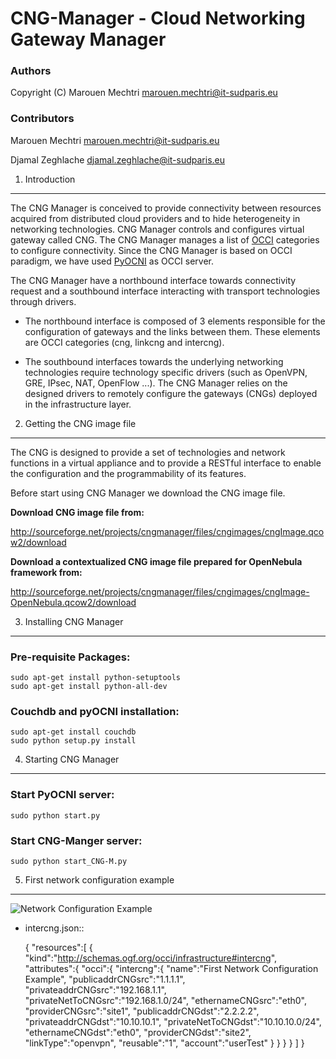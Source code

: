 CNG-Manager - Cloud Networking Gateway Manager
==============================================

### Authors

Copyright (C) Marouen Mechtri <marouen.mechtri@it-sudparis.eu>

### Contributors

Marouen Mechtri <marouen.mechtri@it-sudparis.eu>

Djamal Zeghlache <djamal.zeghlache@it-sudparis.eu>

1. Introduction
---------------

The CNG Manager is conceived to provide connectivity between resources acquired from distributed cloud providers
and to hide heterogeneity in networking technologies. CNG Manager controls and configures virtual gateway called CNG.
The CNG Manager manages a list of [OCCI](http://occi-wg.org/) categories to configure connectivity. Since the CNG Manager is based on OCCI 
paradigm, we have used [PyOCNI](https://github.com/jordan-developer/pyOCNI) as OCCI server.

The CNG Manager have a northbound interface towards connectivity request and a southbound interface
interacting with transport technologies through drivers.

* The northbound interface is composed of 3 elements responsible for the configuration of
gateways and the links between them. These elements are OCCI categories (cng, linkcng and intercng).


* The southbound interfaces towards the underlying networking technologies require technology specific drivers (such as
OpenVPN, GRE, IPsec, NAT, OpenFlow ...). The CNG Manager relies on the designed drivers to remotely configure
the gateways (CNGs) deployed in the infrastructure layer.



2. Getting the CNG image file
-----------------------------

The CNG is designed to provide a set of technologies and network functions in a virtual appliance and to provide a RESTful interface to enable the configuration and the programmability of its features.

Before start using CNG Manager we download the CNG image file.

**Download CNG image file from:**

http://sourceforge.net/projects/cngmanager/files/cngimages/cngImage.qcow2/download

**Download a contextualized CNG image file prepared for OpenNebula framework from:**

http://sourceforge.net/projects/cngmanager/files/cngimages/cngImage-OpenNebula.qcow2/download

3. Installing CNG Manager
-------------------------

### Pre-requisite Packages:

    sudo apt-get install python-setuptools
    sudo apt-get install python-all-dev

### Couchdb and pyOCNI installation:

    sudo apt-get install couchdb
    sudo python setup.py install


4. Starting CNG Manager
-----------------------

### Start PyOCNI server:

    sudo python start.py


### Start CNG-Manger server:

    sudo python start_CNG-M.py


5. First network configuration example
--------------------------------------

![Network Configuration Example](https://raw.github.com/MarouenMechtri/CNG-Manager/master/pyocni/img/config-example.jpg)

* intercng.json::

   {
       "resources":[
           {
               "kind":"http://schemas.ogf.org/occi/infrastructure#intercng",
               "attributes":{
                   "occi":{
                       "intercng":{
                           "name":"First Network Configuration Example",
                           "publicaddrCNGsrc":"1.1.1.1",
                           "privateaddrCNGsrc":"192.168.1.1",
                           "privateNetToCNGsrc":"192.168.1.0/24",
                           "ethernameCNGsrc":"eth0",
                           "providerCNGsrc":"site1",
                           "publicaddrCNGdst":"2.2.2.2",
                           "privateaddrCNGdst":"10.10.10.1",
                           "privateNetToCNGdst":"10.10.10.0/24",
                           "ethernameCNGdst":"eth0",
                           "providerCNGdst":"site2",
                           "linkType":"openvpn",
                           "reusable":"1",
                           "account":"userTest"
                       }
                   }
               }
           }
       ]
   }

